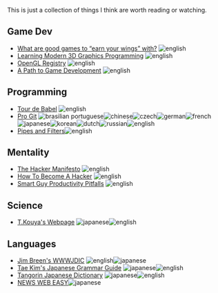 This is just a collection of things I think are worth reading or watching.

Game Dev
--------
* [What are good games to “earn your wings” with?](http://gamedev.stackexchange.com/questions/854/what-are-good-games-to-earn-your-wings-with) ![english](http://flags.shyxormz.net/us.gif)
* [Learning Modern 3D Graphics Programming](http://www.arcsynthesis.org/gltut/) ![english](http://flags.shyxormz.net/us.gif)
* [OpenGL Registry](http://www.opengl.org/registry/) ![english](http://flags.shyxormz.net/us.gif)
* [A Path to Game Development](http://web.archive.org/web/20051104034215/http://www.lupinegames.com/articles/path_to_dev.html) ![english](http://flags.shyxormz.net/us.gif)

Programming
-----------
* [Tour de Babel](http://sites.google.com/site/steveyegge2/tour-de-babel) ![english](http://flags.shyxormz.net/us.gif)
* [Pro Git](http://git-scm.com/book) ![brasilian portuguese](http://flags.shyxormz.net/br.gif)![chinese](http://flags.shyxormz.net/cn.gif)![czech](http://flags.shyxormz.net/cz.gif)![german](http://flags.shyxormz.net/de.gif)![french](http://flags.shyxormz.net/fr.gif)![japanese](http://flags.shyxormz.net/jp.gif)![korean](http://flags.shyxormz.net/kr.gif)![dutch](http://flags.shyxormz.net/nl.gif)![russian](http://flags.shyxormz.net/ru.gif)![english](http://flags.shyxormz.net/us.gif)
* [Pipes and Filters](http://blog.petersobot.com/pipes-and-filters)![english](http://flags.shyxormz.net/us.gif)

Mentality
---------
* [The Hacker Manifesto](http://www.mithral.com/~beberg/manifesto.html) ![english](http://flags.shyxormz.net/us.gif)
* [How To Become A Hacker](http://www.catb.org/~esr/faqs/hacker-howto.html) ![english](http://flags.shyxormz.net/us.gif)
* [Smart Guy Productivity Pitfalls](http://bookofhook.blogspot.de/2013/03/smart-guy-productivity-pitfalls.html) ![english](http://flags.shyxormz.net/us.gif)


Science
-------
* [T.Kouya's Webpage](http://na-inet.jp/index.html) ![japanese](http://flags.shyxormz.net/jp.gif)![english](http://flags.shyxormz.net/us.gif)


Languages
---------
* [Jim Breen's WWWJDIC](http://www.csse.monash.edu.au/~jwb/cgi-bin/wwwjdic.cgi) ![english](http://flags.shyxormz.net/jp.gif)![japanese](http://flags.shyxormz.net/us.gif)
* [Tae Kim's Japanese Grammar Guide](http://www.guidetojapanese.org/learn/grammar) ![japanese](http://flags.shyxormz.net/jp.gif)![english](http://flags.shyxormz.net/us.gif)
* [Tangorin Japanese Dictionary](http://tangorin.com/) ![japanese](http://flags.shyxormz.net/jp.gif)![english](http://flags.shyxormz.net/us.gif)
* [NEWS WEB EASY](http://www3.nhk.or.jp/news/easy/index.html)![japanese](http://flags.shyxormz.net/jp.gif)

